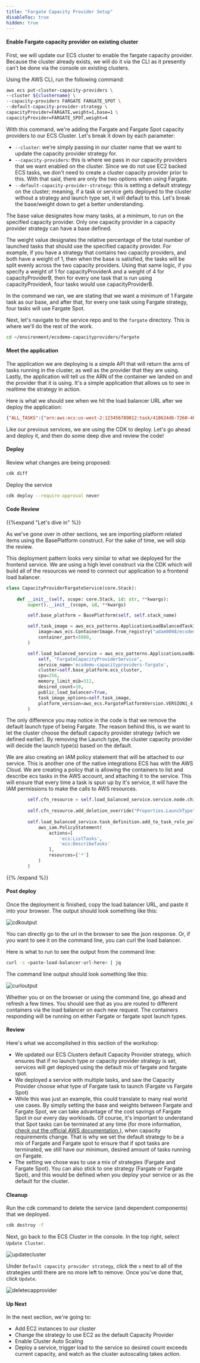 ```yaml
---
title: "Fargate Capacity Provider Setup"
disableToc: true
hidden: true
---
```

 
#### Enable Fargate capacity provider on existing cluster

First, we will update our ECS cluster to enable the fargate capacity provider. Because the cluster already exists, we will do it via the CLI as it presently can't be done via the console on existing clusters.

Using the AWS CLI, run the following command:

```bash
aws ecs put-cluster-capacity-providers \
--cluster ${clustername} \
--capacity-providers FARGATE FARGATE_SPOT \
--default-capacity-provider-strategy \
capacityProvider=FARGATE,weight=1,base=1 \
capacityProvider=FARGATE_SPOT,weight=4
```

With this command, we're adding the Fargate and Fargate Spot capacity providers to our ECS Cluster. Let's break it down by each parameter:

 - `--cluster`: we're simply passing in our cluster name that we want to update the capacity provider strategy for.
 - `--capacity-providers`: this is where we pass in our capacity providers that we want enabled on the cluster. Since we do not use EC2 backed ECS tasks, we don't need to create a cluster capacity provider prior to this. With that said, there are only the two options when using Fargate.
 - `--default-capacity-provider-strategy`: this is setting a default strategy on the cluster; meaning, if a task or service gets deployed to the cluster without a strategy and launch type set, it will default to this. Let's break the base/weight down to get a better understanding.

The base value designates how many tasks, at a minimum, to run on the specified capacity provider. Only one capacity provider in a capacity provider strategy can have a base defined.

The weight value designates the relative percentage of the total number of launched tasks that should use the specified capacity provider. For example, if you have a strategy that contains two capacity providers, and both have a weight of 1, then when the base is satisfied, the tasks will be split evenly across the two capacity providers. Using that same logic, if you specify a weight of 1 for capacityProviderA and a weight of 4 for capacityProviderB, then for every one task that is run using capacityProviderA, four tasks would use capacityProviderB. 

In the command we ran, we are stating that we want a minimum of 1 Fargate task as our base, and after that, for every one task using Fargate strategy, four tasks will use Fargate Spot.

Next, let's navigate to the service repo and to the `fargate` directory. This is where we'll do the rest of the work.

```bash
cd ~/environment/ecsdemo-capacityproviders/fargate
```

#### Meet the application

The application we are deploying is a simple API that will return the arns of tasks running in the cluster, as well as the provider that they are using.
Lastly, the application will tell us the ARN of the container we landed on and the provider that it is using. It's a simple application that allows us to see in realtime the strategy in action.

Here is what we should see when we hit the load balancer URL after we deploy the application:

```json
{"ALL_TASKS":{"arn:aws:ecs:us-west-2:123456789012:task/418624db-7260-4ba8-8704-4b057982b571":"FARGATE_SPOT","arn:aws:ecs:us-west-2:123456789012:task/722e89d9-ad20-43ff-8f1c-14f532cbf197":"FARGATE_SPOT","arn:aws:ecs:us-west-2:123456789012:task/73f5e189-ffed-4e3c-ba47-71b37faf2427":"FARGATE_SPOT","arn:aws:ecs:us-west-2:123456789012:task/9dd917d2-34fd-439b-b11f-10b3d7cf9e33":"FARGATE_SPOT","arn:aws:ecs:us-west-2:123456789012:task/a2c3e7f9-0609-4dbb-9a66-cc35a612d821":"FARGATE_SPOT","arn:aws:ecs:us-west-2:123456789012:task/b3c05d52-bc25-4e86-aa52-48da5e03cefa":"FARGATE_SPOT","arn:aws:ecs:us-west-2:123456789012:task/ce7072f1-7c9e-474b-b56b-daf7f3812f05":"FARGATE","arn:aws:ecs:us-west-2:123456789012:task/cf9221af-2de4-4902-92e7-13ede592fbb5":"FARGATE","arn:aws:ecs:us-west-2:123456789012:task/d238d331-fed7-454a-a220-35e2abd11696":"FARGATE","arn:aws:ecs:us-west-2:123456789012:task/de884884-5f84-4e09-ab1e-78e56c5a57d8":"FARGATE"},"MY_ARN":"arn:aws:ecs:us-west-2:123456789012:task/418624db-7260-4ba8-8704-4b057982b571","MY_STRATEGY":"FARGATE_SPOT"}
```

Like our previous services, we are using the CDK to deploy. Let's go ahead and deploy it, and then do some deep dive and review the code!

#### Deploy 

Review what changes are being proposed:

```bash
cdk diff
```

Deploy the service

```bash
cdk deploy --require-approval never
```

#### Code Review

{{%expand "Let's dive in" %}}

As we've gone over in other sections, we are importing platform related items using the BasePlatform construct. For the sake of time, we will skip the review.

This deployment pattern looks very similar to what we deployed for the frontend service. We are using a high level construct via the CDK which will build all of the resources we need to connect our application to a frontend load balancer.

```python
class CapacityProviderFargateService(core.Stack):
    
    def __init__(self, scope: core.Stack, id: str, **kwargs):
        super().__init__(scope, id, **kwargs)

        self.base_platform = BasePlatform(self, self.stack_name)

        self.task_image = aws_ecs_patterns.ApplicationLoadBalancedTaskImageOptions(
            image=aws_ecs.ContainerImage.from_registry("adam9098/ecsdemo-capacityproviders:latest"),
            container_port=5000,
        )

        self.load_balanced_service = aws_ecs_patterns.ApplicationLoadBalancedFargateService(
            self, "FargateCapacityProviderService",
            service_name='ecsdemo-capacityproviders-fargate',
            cluster=self.base_platform.ecs_cluster,
            cpu=256,
            memory_limit_mib=512,
            desired_count=10,
            public_load_balancer=True,
            task_image_options=self.task_image,
            platform_version=aws_ecs.FargatePlatformVersion.VERSION1_4
        )
```

The only difference you may notice in the code is that we remove the default launch type of being Fargate. The reason behind this, is we want to let the cluster choose the default capacity provider strategy (which we defined earlier). By removing the Launch type, the cluster capacity provider will decide the launch type(s) based on the default.

We are also creating an IAM policy statement that will be attached to our service. This is another one of the native integrations ECS has with the AWS Cloud. We are creating a policy that is allowing the containers to list and describe ecs tasks in the AWS account, and attaching it to the service. This will ensure that every time a task is spun up by it's service, it will have the IAM permissions to make the calls to AWS resources.

```python
        self.cfn_resource = self.load_balanced_service.service.node.children[0]
        
        self.cfn_resource.add_deletion_override("Properties.LaunchType")
            
        self.load_balanced_service.task_definition.add_to_task_role_policy(
            aws_iam.PolicyStatement(
                actions=[
                    'ecs:ListTasks',
                    'ecs:DescribeTasks'
                ],
                resources=['*']
            )
        )
```
{{% /expand %}}

#### Post deploy

Once the deployment is finished, copy the load balancer URL, and paste it into your browser. The output should look something like this:

![cdkoutput](/images/cp_lb_output.png)

You can directly go to the url in the browser to see the json response. Or, if you want to see it on the command line, you can curl the load balancer.

Here is what to run to see the output from the command line:

```bash
curl -s <paste-load-balancer-url-here> | jq
```

The command line output should look something like this:

![curloutput](/images/cp_curl_output.png)

Whether you or on the browser or using the command line, go ahead and refresh a few times. You should see that as you are routed to different containers via the load balancer on each new request. The containers responding will be running on either Fargate or fargate spot launch types.

#### Review

Here's what we accomplished in this section of the workshop:

- We updated our ECS Clusters default Capacity Provider strategy, which ensures that if no launch type or capacity provider strategy is set, services will get deployed using the default mix of fargate and fargate spot.
- We deployed a service with multiple tasks, and saw the Capacity Provider choose what type of Fargate task to launch (Fargate vs Fargate Spot)
- While this was just an example, this could translate to many real world use cases. By simply setting the base and weights between Fargate and Fargate Spot, we can take advantage of the cost savings of Fargate Spot in our every day workloads. Of course, it's important to understand that Spot tasks can be terminated at any time (for more information, [check out the official AWS documentation.](https://docs.aws.amazon.com/AmazonECS/latest/developerguide/fargate-capacity-providers.html#fargate-capacity-providers-termination)), when capacity requirements change. That is why we set the default strategy to be a mix of Fargate and Fargate spot to ensure that if spot tasks are terminated, we still have our minimum, desired amount of tasks running on Fargate.
- The setting we chose was to use a mix of strategies (Fargate and Fargate Spot). You can also stick to one strategy (Fargate or Fargate Spot), and this would be defined when you deploy your service or as the default for the cluster.

#### Cleanup

Run the cdk command to delete the service (and dependent components) that we deployed.

```bash
cdk destroy -f
```

Next, go back to the ECS Cluster in the console. In the top right, select `Update Cluster`.

![updatecluster](/images/cp_update_cluster.png)

Under `Default capacity provider strategy`, click the `x` next to all of the strategies until there are no more left to remove. Once you've done that, click `Update`.

![deletecapprovider](/images/cp_delete_default.png)


#### Up Next

In the next section, we're going to:

- Add EC2 instances to our cluster
- Change the strategy to use EC2 as the default Capacity Provider
- Enable Cluster Auto Scaling 
- Deploy a service, trigger load to the service so desired count exceeds current capacity, and watch as the cluster autoscaling takes action.
